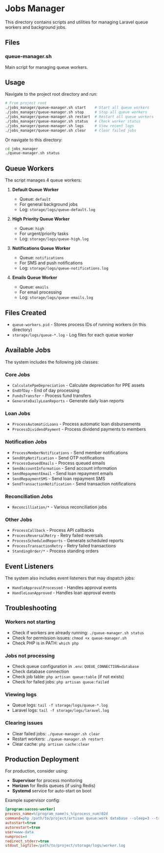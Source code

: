 # Jobs Manager

This directory contains scripts and utilities for managing Laravel queue workers and background jobs.

## Files

### queue-manager.sh
Main script for managing queue workers.

## Usage

Navigate to the project root directory and run:

```bash
# From project root
./jobs_manager/queue-manager.sh start    # Start all queue workers
./jobs_manager/queue-manager.sh stop     # Stop all queue workers
./jobs_manager/queue-manager.sh restart  # Restart all queue workers
./jobs_manager/queue-manager.sh status   # Check worker status
./jobs_manager/queue-manager.sh logs     # View recent logs
./jobs_manager/queue-manager.sh clear    # Clear failed jobs
```

Or navigate to this directory:

```bash
cd jobs_manager
./queue-manager.sh status
```

## Queue Workers

The script manages 4 queue workers:

1. **Default Queue Worker**
   - Queue: `default`
   - For general background jobs
   - Log: `storage/logs/queue-default.log`

2. **High Priority Queue Worker**
   - Queue: `high`
   - For urgent/priority tasks
   - Log: `storage/logs/queue-high.log`

3. **Notifications Queue Worker**
   - Queue: `notifications`
   - For SMS and push notifications
   - Log: `storage/logs/queue-notifications.log`

4. **Emails Queue Worker**
   - Queue: `emails`
   - For email processing
   - Log: `storage/logs/queue-emails.log`

## Files Created

- `queue-workers.pid` - Stores process IDs of running workers (in this directory)
- `storage/logs/queue-*.log` - Log files for each queue worker

## Available Jobs

The system includes the following job classes:

### Core Jobs
- `CalculatePpeDepreciation` - Calculate depreciation for PPE assets
- `EndOfDay` - End of day processing
- `FundsTransfer` - Process fund transfers
- `GenerateDailyLoanReports` - Generate daily loan reports

### Loan Jobs
- `ProcessAutomaticLoans` - Process automatic loan disbursements
- `ProcessDividendPayment` - Process dividend payments to members

### Notification Jobs
- `ProcessMemberNotifications` - Send member notifications
- `SendOtpNotification` - Send OTP notifications
- `ProcessQueuedEmails` - Process queued emails
- `SendAccountInformation` - Send account information
- `SendRepaymentEmail` - Send loan repayment emails
- `SendRepaymentSMS` - Send loan repayment SMS
- `SendTransactionNotification` - Send transaction notifications

### Reconciliation Jobs
- `Reconcilliation/*` - Various reconciliation jobs

### Other Jobs
- `ProcessCallback` - Process API callbacks
- `ProcessReversalRetry` - Retry failed reversals
- `ProcessScheduledReports` - Generate scheduled reports
- `ProcessTransactionRetry` - Retry failed transactions
- `StandingOrder/*` - Process standing orders

## Event Listeners

The system also includes event listeners that may dispatch jobs:

- `HandleApprovalProcessed` - Handles approval events
- `HandleLoanApproved` - Handles loan approval events

## Troubleshooting

### Workers not starting
- Check if workers are already running: `./queue-manager.sh status`
- Check for permission issues: `chmod +x queue-manager.sh`
- Check PHP is in PATH: `which php`

### Jobs not processing
- Check queue configuration in `.env`: `QUEUE_CONNECTION=database`
- Check database connection
- Check job table: `php artisan queue:table` (if not exists)
- Check for failed jobs: `php artisan queue:failed`

### Viewing logs
- Queue logs: `tail -f storage/logs/queue-*.log`
- Laravel logs: `tail -f storage/logs/laravel.log`

### Clearing issues
- Clear failed jobs: `./queue-manager.sh clear`
- Restart workers: `./queue-manager.sh restart`
- Clear cache: `php artisan cache:clear`

## Production Deployment

For production, consider using:
- **Supervisor** for process monitoring
- **Horizon** for Redis queues (if using Redis)
- **Systemd** service for auto-start on boot

Example supervisor config:
```ini
[program:saccos-worker]
process_name=%(program_name)s_%(process_num)02d
command=php /path/to/project/artisan queue:work database --sleep=3 --tries=3
autostart=true
autorestart=true
user=www-data
numprocs=4
redirect_stderr=true
stdout_logfile=/path/to/project/storage/logs/worker.log
```
